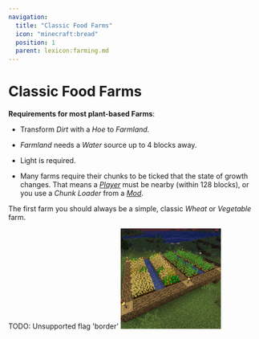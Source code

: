 ```yaml
---
navigation:
  title: "Classic Food Farms"
  icon: "minecraft:bread"
  position: 1
  parent: lexicon:farming.md
---
```


# Classic Food Farms

__Requirements for most plant-based Farms__: 
- Transform *Dirt* with a *Hoe* to *Farmland.* 

- *Farmland* needs a *Water* source up to 4 blocks away. 

- Light is required. 

- Many farms require their chunks to be ticked that the state of growth changes. That means a [*Player*](../creatures/human-player.md) must be nearby (within 128 blocks), or you use a *Chunk Loader* from a [*Mod*](../modifications/mods.md).

The first farm you should always be a simple, classic *Wheat* or *Vegetable* farm.

TODO: Unsupported flag 'border'
![](food_farm.png)

